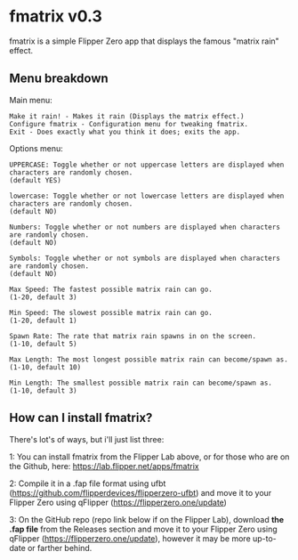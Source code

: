 # fmatrix v0.3
fmatrix is a simple Flipper Zero app that displays the famous "matrix rain" effect.

## Menu breakdown

Main menu:

    Make it rain! - Makes it rain (Displays the matrix effect.)
    Configure fmatrix - Configuration menu for tweaking fmatrix.
    Exit - Does exactly what you think it does; exits the app.

Options menu:

    UPPERCASE: Toggle whether or not uppercase letters are displayed when characters are randomly chosen. 
    (default YES)

    lowercase: Toggle whether or not lowercase letters are displayed when characters are randomly chosen.
    (default NO)

    Numbers: Toggle whether or not numbers are displayed when characters are randomly chosen. 
    (default NO)

    Symbols: Toggle whether or not symbols are displayed when characters are randomly chosen. 
    (default NO)

    Max Speed: The fastest possible matrix rain can go. 
    (1-20, default 3)

    Min Speed: The slowest possible matrix rain can go.
    (1-20, default 1)

    Spawn Rate: The rate that matrix rain spawns in on the screen.
    (1-10, default 5)

    Max Length: The most longest possible matrix rain can become/spawn as.
    (1-10, default 10)

    Min Length: The smallest possible matrix rain can become/spawn as.
    (1-10, default 3)

## How can I install fmatrix? 

There's lot's of ways, but i'll just list three:

1: You can install fmatrix from the Flipper Lab above, or for those who are on the Github, here: https://lab.flipper.net/apps/fmatrix

2: Compile it in a .fap file format using ufbt (https://github.com/flipperdevices/flipperzero-ufbt) and move it to your Flipper Zero using qFlipper (https://flipperzero.one/update)

3: On the GitHub repo (repo link below if on the Flipper Lab), download **the .fap file** from the Releases section and move it to your Flipper Zero using qFlipper (https://flipperzero.one/update), however it may be more up-to-date or farther behind.
